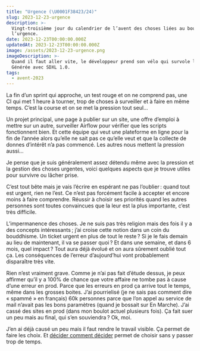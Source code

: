 ```yaml
---
title: "Urgence (\U0001F38423/24)"
slug: 2023-12-23-urgence
description: >-
  Vingt-troisième jour du calendrier de l’avent des choses liées au boulot :
  l’urgence.
date: 2023-12-23T00:00:00.000Z
updatedAt: 2023-12-23T00:00:00.000Z
image: /assets/2023-12-23-urgence.png
imageDescription: >-
  Quand il faut aller vite, le développeur prend son vélo qui survole la route.
  Générée avec SDXL 1.0.
tags:
  - avent-2023
---
```


La fin d’un sprint qui approche, un test rouge et on ne comprend pas, une CI qui met 1 heure à tourner, trop de choses à surveiller et à faire en même temps. C’est la course et on se met la pression tout seul...

Un projet principal, une page à publier sur un site, une offre d’emploi à mettre sur un autre, surveiller Airflow pour vérifier que les scripts fonctionnent bien. Et cette équipe qui veut une plateforme en ligne pour la fin de l’année alors qu’elle ne sait pas ce qu’elle veut et que la collecte de donnes d’intérêt n’a pas commencé. Les autres nous mettent la pression aussi...

Je pense que je suis généralement assez détendu même avec la pression et la gestion des choses urgentes, voici quelques aspects que je trouve utiles pour survivre ou lâcher prise.

C’est tout bête mais je vais l’écrire en espérant  ne pas l’oublier : quand tout est urgent, rien ne l’est. Ce n’est pas forcément  facile à accepter et encore moins à faire comprendre. Réussir à choisir ses priorités quand les autres personnes sont toutes convaincues que la leur est la plus importante, c’est très difficile.

L’impermanence des choses. Je ne suis pas très religion mais des fois il y a des concepts intéressants ; j’ai croise cette notion dans un coin du bouddhisme. Un ticket urgent en plus de tout le reste ? Si je le fais demain au lieu de maintenant, il va se passer quoi ? Et dans une semaine, et dans 6 mois, quel impact ? Tout aura déjà évolué et on aura sûrement oublié tout ça. Les conséquences de l’erreur d’aujourd’hui vont probablement disparaître très vite.

Rien n’est vraiment grave. Comme je n’ai pas fait d’étude dessus, je peux affirmer qu’il y a 100% de chance que votre affaire ne tombe pas à cause d’une erreur en prod. Parce que les erreurs en prod ça arrive tout le temps, même dans les grosses boites. J’ai pourrielisé (je ne sais pas comment dire « spammé » en français) 60k personnes parce que l’on appel au service de mail n’avait pas les bons paramètres (quand je bossait sur En Marche). J’ai cassé des sites en prod (dans mon boulot actuel plusieurs fois). Ça fait suer un peu mais au final, qui s’en souviendra ? Ok, moi.

J’en ai déjà causé un peu mais il faut rendre le travail visible. Ça permet de faire les choix. Et [décider comment décider](https://jacobian.org/2023/dec/5/how-to-decide/) permet de choisir sans y passer trop de temps.

